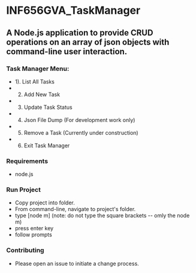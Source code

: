# INF656GVA_TaskManager
## A Node.js application to provide CRUD operations on an array of json objects with command-line user interaction.
### Task Manager Menu:
- 1). List All Tasks
- 2. Add New Task
- 3. Update Task Status
- 4. Json File Dump (For development work only)
- 5. Remove a Task (Currently under construction)
- 6. Exit Task Manager 

### Requirements
- node.js

### Run Project
- Copy project into folder.
- From command-line, navigate to project's folder.
- type [node m] (note: do not type the square brackets -- omly the node m)
- press enter key
- follow prompts

### Contributing
- Please open an issue to initiate a change process.
